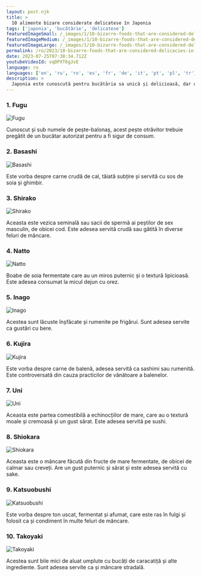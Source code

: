 ```yaml
---
layout: post.njk
title: >
  10 alimente bizare considerate delicatese în Japonia
tags: ['japonia', 'bucătărie', 'delicatese']
featuredImageSmall: /_images/1/10-bizarre-foods-that-are-considered-delicacies-in-japan-cover-ro-small.webp
featuredImageMedium: /_images/1/10-bizarre-foods-that-are-considered-delicacies-in-japan-cover-ro-medium.webp
featuredImageLarge: /_images/1/10-bizarre-foods-that-are-considered-delicacies-in-japan-cover-ro-large.webp
permalink: /ro/2023/10-bizarre-foods-that-are-considered-delicacies-in-japan.html
date: 2023-07-25T07:38:34.712Z
youtubeVideoId: vqDPXT6gJvE
language: ro
languages: ['en', 'ru', 'ro', 'es', 'fr', 'de', 'it', 'pt', 'pl', 'tr']
description: >
  Japonia este cunoscută pentru bucătăria sa unică și delicioasă, dar unele dintre preparate pot părea ciudate pentru străini. Iată 10 alimente bizare care sunt considerate delicatese în Japonia.
---
```


### 1. Fugu

![Fugu](/_images/9/96c633ca5ebc8e8a6a56ebe1e37111f4-medium.webp)

Cunoscut și sub numele de pește-balonaș, acest pește otrăvitor trebuie pregătit de un bucătar autorizat pentru a fi sigur de consum.

### 2. Basashi

![Basashi](/_images/8/8587da8c450813a70d675c835204435c-medium.webp)

Este vorba despre carne crudă de cal, tăiată subțire și servită cu sos de soia și ghimbir.

### 3. Shirako

![Shirako](/_images/3/304dc036744398cfc7b94d120d6e7961-medium.webp)

Aceasta este vezica seminală sau sacii de spermă ai peștilor de sex masculin, de obicei cod. Este adesea servită crudă sau gătită în diverse feluri de mâncare.

### 4. Natto

![Natto](/_images/e/e04988a4cbce62b6685f25f5d3153379-medium.webp)

Boabe de soia fermentate care au un miros puternic și o textură lipicioasă. Este adesea consumat la micul dejun cu orez.

### 5. Inago

![Inago](/_images/d/d970f12a0c3a084a69bce288c8137335-medium.webp)

Acestea sunt lăcuste înșfăcate și rumenite pe frigărui. Sunt adesea servite ca gustări cu bere.

### 6. Kujira

![Kujira](/_images/c/c8ac8600eed214f6396db84f6e3fe553-medium.webp)

Este vorba despre carne de balenă, adesea servită ca sashimi sau rumenită. Este controversată din cauza practicilor de vânătoare a balenelor.

### 7. Uni

![Uni](/_images/f/fb8c5d20cf570a1911615dfa070c25ff-medium.webp)

Aceasta este partea comestibilă a echinocțiilor de mare, care au o textură moale și cremoasă și un gust sărat. Este adesea servită pe sushi.

### 8. Shiokara

![Shiokara](/_images/d/de5df08cd29b81bbe6bfec02f1a24ade-medium.webp)

Aceasta este o mâncare făcută din fructe de mare fermentate, de obicei de calmar sau creveți. Are un gust puternic și sărat și este adesea servită cu sake.

### 9. Katsuobushi

![Katsuobushi](/_images/5/5d0ea606f89306543e13d3bdd1284102-medium.webp)

Este vorba despre ton uscat, fermentat și afumat, care este ras în fulgi și folosit ca și condiment în multe feluri de mâncare.

### 10. Takoyaki

![Takoyaki](/_images/c/c86b850fcaf3961aa33a9e45ca747aee-medium.webp)

Acestea sunt bile mici de aluat umplute cu bucăți de caracatiță și alte ingrediente. Sunt adesea servite ca și mâncare stradală.

